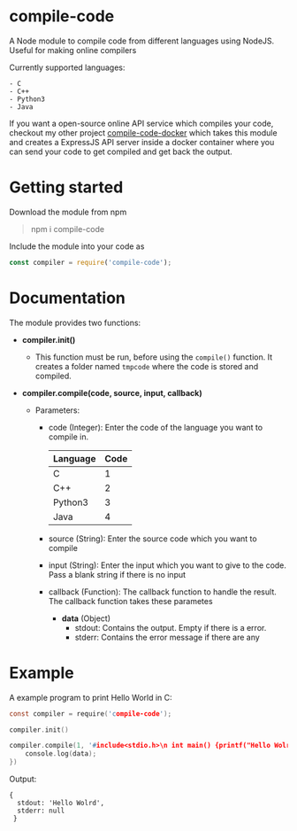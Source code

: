 # compile-code
A Node module to compile code from different languages using NodeJS. Useful for making online compilers

Currently supported languages:
```
- C
- C++
- Python3
- Java
```

If you want a open-source online API service which compiles your code, checkout my other project [compile-code-docker](https://github.com/Rex1911/compile-code-docker) which takes this module and creates a ExpressJS API server inside a docker container where you can send your code to get compiled and get back the output. 

# Getting started
Download the module from npm

>npm i compile-code

Include the module into your code as
```javascript
const compiler = require('compile-code');
```

# Documentation
The module provides two functions:

* **compiler.init()**
  - This function must be run, before using the ```compile()``` function. It creates a folder named ```tmpcode``` where the code is stored and compiled.

* **compiler.compile(code, source, input, callback)**
  - Parameters:
    - code (Integer): Enter the code of the language you want to compile in. 
    
      | Language | Code |
      |----------|------|
      | C        | 1    |
      | C++      | 2    |
      | Python3  | 3    |
      | Java     | 4    |
    
    - source (String): Enter the source code which you want to compile
    
    - input (String): Enter the input which you want to give to the code. Pass a blank string if there is no input
    
    - callback (Function): The callback function to handle the result. The callback function takes these parametes
      - **data** (Object)
        - stdout: Contains the output. Empty if there is a error.
        - stderr: Contains the error message if there are any
      
# Example
A example program to print Hello World in C:
```C
const compiler = require('compile-code');

compiler.init()

compiler.compile(1, '#include<stdio.h>\n int main() {printf("Hello Wolrd"); return 0;}', "", (data) => {
    console.log(data);
})
```

Output: 
```
{ 
  stdout: 'Hello Wolrd', 
  stderr: null 
 }
```
